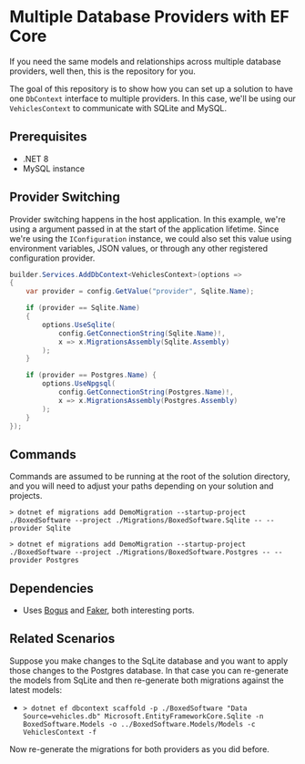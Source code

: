 # Multiple Database Providers with EF Core

If you need the same models and relationships across multiple database providers, well then, this is the repository for you.

The goal of this repository is to show how you can set up a solution to have one `DbContext` interface to multiple providers. In this case, we'll be using our `VehiclesContext` to communicate with SQLite and MySQL.

## Prerequisites

- .NET 8
- MySQL instance

## Provider Switching

Provider switching happens in the host application. In this example, we're using a argument passed in at the start of the application lifetime. Since we're using the `IConfiguration` instance, we could also set this value using environment variables, JSON values, or through any other registered configuration provider.

```csharp
builder.Services.AddDbContext<VehiclesContext>(options =>
{
    var provider = config.GetValue("provider", Sqlite.Name);

    if (provider == Sqlite.Name)
    {
        options.UseSqlite(
            config.GetConnectionString(Sqlite.Name)!,
            x => x.MigrationsAssembly(Sqlite.Assembly)
        );
    }

    if (provider == Postgres.Name) {
        options.UseNpgsql(
            config.GetConnectionString(Postgres.Name)!,
            x => x.MigrationsAssembly(Postgres.Assembly)
        );
    }
});
```

## Commands

Commands are assumed to be running at the root of the solution directory, and you will need to adjust your paths depending on your solution and projects.

```console
> dotnet ef migrations add DemoMigration --startup-project ./BoxedSoftware --project ./Migrations/BoxedSoftware.Sqlite -- --provider Sqlite

> dotnet ef migrations add DemoMigration --startup-project ./BoxedSoftware --project ./Migrations/BoxedSoftware.Postgres -- --provider Postgres
```

## Dependencies

- Uses [Bogus](https://github.com/bchavez/Bogus) and [Faker](https://github.com/Kuree/Faker.Net), both interesting ports.

## Related Scenarios

Suppose you make changes to the SqLite database and you want to apply those changes to the Postgres database. In that case you can re-generate the models from SqLite and then re-generate both migrations against the latest models:

- ```console
  > dotnet ef dbcontext scaffold -p ./BoxedSoftware "Data Source=vehicles.db" Microsoft.EntityFrameworkCore.Sqlite -n BoxedSoftware.Models -o ../BoxedSoftware.Models/Models -c VehiclesContext -f
  ```

Now re-generate the migrations for both providers as you did before.
